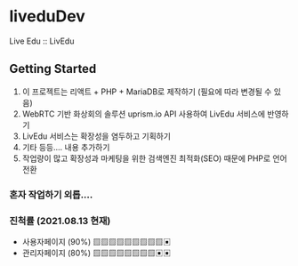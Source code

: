 # liveduDev

Live Edu ::  LivEdu

## Getting Started

1. 이 프로젝트는 리액트 + PHP + MariaDB로 제작하기 (필요에 따라 변경될 수 있음)
2. WebRTC 기반 화상회의 솔루션 uprism.io API 사용하여 LivEdu 서비스에 반영하기
3. LivEdu 서비스는 확장성을 염두하고 기획하기
4. 기타 등등.... 내용 추가하기
5. 작업량이 많고 확장성과 마케팅을 위한 검색엔진 최적화(SEO) 때문에 PHP로 언어 전환

### 혼자 작업하기 외롭....

### 진척률 (2021.08.13 현재)

- 사용자페이지 (90%)  ▨▨▨▨▨▨▨▨▨▣
- 관리자페이지 (80%)  ▨▨▨▨▨▨▨▨▣▣





